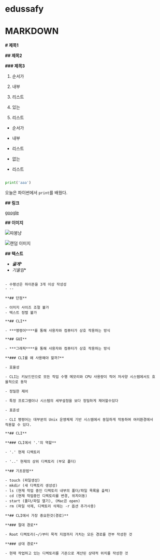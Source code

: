 # edussafy
# MARKDOWN

**# 제목1**

**## 제목2**

**### 제목3**

1. 순서가

1. 내부

2. 리스트

2. 있는

3. 리스트

- 순서가

- 내부

- 리스트

- 없는
- 리스트

```python

print('aaa')

```

오늘은 파이썬에서 `print`를 배웠다.

**## 링크**

[google](https://www.google.com)

**## 이미지**

![따봉냥](./0115/따봉냥.png)

![랜덤 이미지](랜덤%20이미지.jpg)

**## 텍스트**

- ***굻게****
- *기울임**

~~~~취소선~~~~

- 수평선은 하이픈을 3개 이상 작성성
- --

**## 단점**

- 이미지 사이즈 조절 불가
- 텍스트 정렬 불가

**## CLI**

- ***명령어****를 통해 사용자와 컴퓨터가 상호 작용하는 방식

**## GUI**

- ***그래픽****을 통해 사용자와 컴퓨터가 상호 작용하는 방식

**### CLI를 왜 사용해야 할까?**

- 효율성

- CLI는 키보드만으로 모든 작업 수행 메모리와 CPU 사용량이 적어 저사양 시스템에서도 효율적으로 동작

- 정밀한 제어

- 특정 프로그램이나 시스템의 세부설정을 보다 정밀하게 제어할수있다

- 표준성

- CLI 명령어는 대부분의 Unix 운영체제 기반 시스템에서 동일하게 작동하여 여러환경에서 적용할 수 있다.

**## CLI**

**### CLI에서 '.'의 역할**

- '.' 현재 디렉토리

- '..' 현재의 상위 디렉토리 (부모 폴더)

**## 기초문법**

- touch (파일생성)
- mkdir (새 디렉토리 생성성)
- ls (현재 작업 중인 디렉토리 내부의 폴더/파일 목록을 출력)
- cd (현재 작업중인 디렉토리를 변경, 위치이동)
- start (폴더/파일 열기), (Mac은 open)
- rm (파일 삭제, 디렉토리 삭제는 -r 옵션 추가사용)

**## CLI에서 가장 중요한것(경로)**

**### 절대 경로**

- Root 디렉토리(~/)부터 목적 지점까지 거치는 모든 경로를 전부 작성한 것

**### 상대 경로**

- 현재 작업하고 있는 디렉토리를 기준으로 계산된 상대적 위치를 작성한 것
